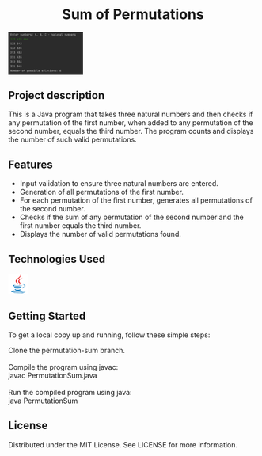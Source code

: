 <h1 align="center">Sum of Permutations</h1>
<img align="center" src="./PermutationSum.png" width="30%" height="auto"/>
<h2>Project description</h2>
This is a Java program that takes three natural numbers and then checks if any permutation of the first number, when added to any permutation of the second number, equals the third number. The program counts and displays the number of such valid permutations.


<h2>Features</h2>
<ul>
  <li>Input validation to ensure three natural numbers are entered.</li>
  <li>Generation of all permutations of the first number.</li>
  <li>For each permutation of the first number, generates all permutations of the second number.</li>
  <li>Checks if the sum of any permutation of the second number and the first number equals the third number.</li>
  <li>Displays the number of valid permutations found.</li>
</ul>

<h2>Technologies Used</h2>
<a href="https://www.java.com" target="_blank" rel="noreferrer"> <img src="https://raw.githubusercontent.com/devicons/devicon/master/icons/java/java-original.svg" alt="java" width="40" height="40"/> </a>

<h2>Getting Started</h2>
To get a local copy up and running, follow these simple steps:
<br/>

Clone the permutation-sum branch.<br/><br/>
Compile the program using javac:<br/>
javac PermutationSum.java<br/><br/>
Run the compiled program using java:<br/>
java PermutationSum

<h2>License</h2>
Distributed under the MIT License. See LICENSE for more information.
